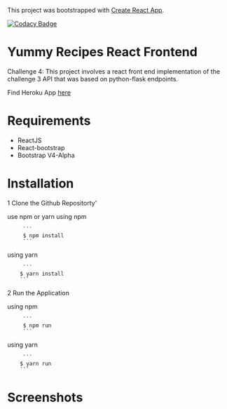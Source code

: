 This project was bootstrapped with [Create React App](https://github.com/facebookincubator/create-react-app).

[![Codacy Badge](https://api.codacy.com/project/badge/Grade/7a125a14664540c9b7fe7a2f7613a9df)](https://www.codacy.com/app/mwaz/yummy-recipes-react?utm_source=github.com&amp;utm_medium=referral&amp;utm_content=mwaz/yummy-recipes-react&amp;utm_campaign=Badge_Grade)

# Yummy Recipes React Frontend
Challenge 4: This project involves a react front end implementation of the challenge 3 API that was based on python-flask endpoints. 

Find Heroku App [here](https://yummy-pi.herokuapp.com/)

# Requirements

* ReactJS
* React-bootstrap
* Bootstrap V4-Alpha


# Installation

1 Clone the Github Repositorty'

use npm or yarn
  using npm

         ```
         $ npm install
         ```
   
   using yarn
   
         ```
        $ yarn install
        ```

2 Run the Application

  using npm

         ```
         $ npm run
         ```
   
  using yarn
   
         ```
        $ yarn run
        ```
        


# Screenshots



